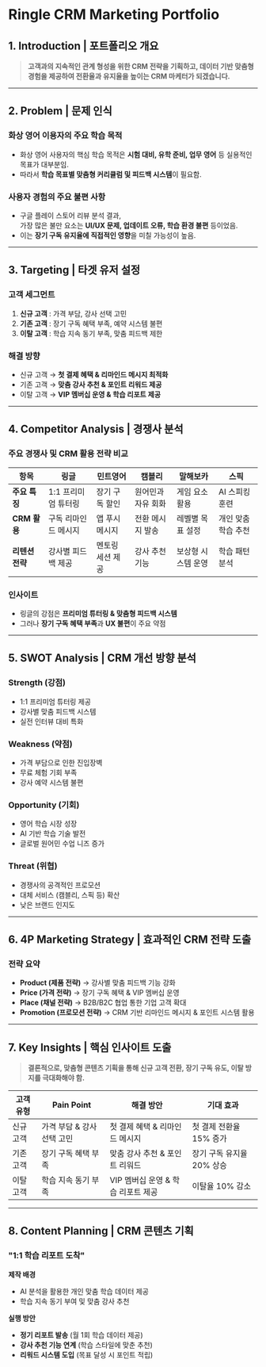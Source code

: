 # Ringle CRM Marketing Portfolio

## 1. Introduction | 포트폴리오 개요
> **고객과의 지속적인 관계 형성을 위한 CRM 전략을 기획하고, 데이터 기반 맞춤형 경험을 제공하여 전환율과 유지율을 높이는 CRM 마케터가 되겠습니다.**  

---

## 2. Problem | 문제 인식
### 화상 영어 이용자의 주요 학습 목적
- 화상 영어 사용자의 핵심 학습 목적은 **시험 대비, 유학 준비, 업무 영어** 등 실용적인 목표가 대부분임.
- 따라서 **학습 목표별 맞춤형 커리큘럼 및 피드백 시스템**이 필요함.

### 사용자 경험의 주요 불편 사항
- 구글 플레이 스토어 리뷰 분석 결과,  
  가장 많은 불만 요소는 **UI/UX 문제, 업데이트 오류, 학습 환경 불편** 등이었음.
- 이는 **장기 구독 유지율에 직접적인 영향**을 미칠 가능성이 높음.

---

## 3. Targeting | 타겟 유저 설정
### 고객 세그먼트
1. **신규 고객** : 가격 부담, 강사 선택 고민  
2. **기존 고객** : 장기 구독 혜택 부족, 예약 시스템 불편  
3. **이탈 고객** : 학습 지속 동기 부족, 맞춤 피드백 제한  

### 해결 방향  
- 신규 고객 → **첫 결제 혜택 & 리마인드 메시지 최적화**  
- 기존 고객 → **맞춤 강사 추천 & 포인트 리워드 제공**  
- 이탈 고객 → **VIP 멤버십 운영 & 학습 리포트 제공**  

---

## 4. Competitor Analysis | 경쟁사 분석
### 주요 경쟁사 및 CRM 활용 전략 비교
| 항목       | 링글      | 민트영어  | 캠블리  | 말해보카 | 스픽  |
|------------|----------|----------|---------|---------|------|
| **주요 특징** | 1:1 프리미엄 튜터링 | 장기 구독 할인 | 원어민과 자유 회화 | 게임 요소 활용 | AI 스피킹 훈련 |
| **CRM 활용** | 구독 리마인드 메시지 | 앱 푸시 메시지 | 전환 메시지 발송 | 레벨별 목표 설정 | 개인 맞춤 학습 추천 |
| **리텐션 전략** | 강사별 피드백 제공 | 멘토링 세션 제공 | 강사 추천 기능 | 보상형 시스템 운영 | 학습 패턴 분석 |

### 인사이트
- 링글의 강점은 **프리미엄 튜터링 & 맞춤형 피드백 시스템**
- 그러나 **장기 구독 혜택 부족**과 **UX 불편**이 주요 약점  

---

## 5. SWOT Analysis | CRM 개선 방향 분석
### Strength (강점)  
- 1:1 프리미엄 튜터링 제공  
- 강사별 맞춤 피드백 시스템  
- 실전 인터뷰 대비 특화  

###  Weakness (약점)  
- 가격 부담으로 인한 진입장벽  
- 무료 체험 기회 부족  
- 강사 예약 시스템 불편  

### Opportunity (기회)  
- 영어 학습 시장 성장  
- AI 기반 학습 기술 발전  
- 글로벌 원어민 수업 니즈 증가  

### Threat (위협)  
- 경쟁사의 공격적인 프로모션  
- 대체 서비스 (캠블리, 스픽 등) 확산  
- 낮은 브랜드 인지도  

---

## 6. 4P Marketing Strategy | 효과적인 CRM 전략 도출
### 전략 요약  
- **Product (제품 전략)** → 강사별 맞춤 피드백 기능 강화  
- **Price (가격 전략)** → 장기 구독 혜택 & VIP 멤버십 운영  
- **Place (채널 전략)** → B2B/B2C 협업 통한 기업 고객 확대  
- **Promotion (프로모션 전략)** → CRM 기반 리마인드 메시지 & 포인트 시스템 활용  

---

## 7. Key Insights | 핵심 인사이트 도출
> **결론적으로, 맞춤형 콘텐츠 기획을 통해 신규 고객 전환, 장기 구독 유도, 이탈 방지를 극대화해야 함.**  

| 고객 유형  | Pain Point  | 해결 방안  | 기대 효과  |
|------------|------------|------------|------------|
| 신규 고객 | 가격 부담 & 강사 선택 고민 | 첫 결제 혜택 & 리마인드 메시지 | 첫 결제 전환율 15% 증가 |
| 기존 고객 | 장기 구독 혜택 부족 | 맞춤 강사 추천 & 포인트 리워드 | 장기 구독 유지율 20% 상승 |
| 이탈 고객 | 학습 지속 동기 부족 | VIP 멤버십 운영 & 학습 리포트 제공 | 이탈율 10% 감소 |

---

## 8. Content Planning | CRM 콘텐츠 기획
### "1:1 학습 리포트 도착"
**제작 배경**  
- AI 분석을 활용한 개인 맞춤 학습 데이터 제공  
- 학습 지속 동기 부여 및 맞춤 강사 추천  

**실행 방안**  
-  **정기 리포트 발송** (월 1회 학습 데이터 제공)  
-  **강사 추천 기능 연계** (학습 스타일에 맞춘 추천)  
-  **리워드 시스템 도입** (목표 달성 시 포인트 적립)  

